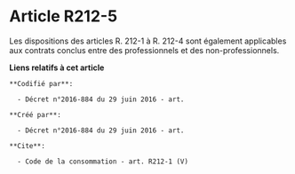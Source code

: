 # Article R212-5

Les dispositions des articles R. 212-1 à R. 212-4 sont également applicables aux contrats conclus entre des professionnels et
des non-professionnels.

**Liens relatifs à cet article**

	**Codifié par**:

	  - Décret n°2016-884 du 29 juin 2016 - art.

	**Créé par**:

	  - Décret n°2016-884 du 29 juin 2016 - art.

	**Cite**:

	  - Code de la consommation - art. R212-1 (V)
